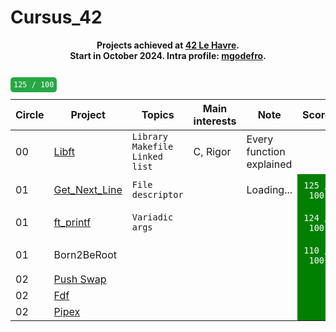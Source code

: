 # Cursus_42

<p align="center">
	<b>
	Projects achieved at <a href="https://42lehavre.fr/">42 Le Havre</a>.
	<br>
	Start in October 2024. Intra profile: <a href="https://profile.intra.42.fr/users/mgodefro">mgodefro</a>.
	<br><br>
	</b>
</p>
<table align="center">
	<thead>
		<tr>
			<th>Circle</th>
			<th>Project</th>
			<th>Topics</th>
			<th>Main interests</th>
			<th>Note</th>
			<th>Score</th>
		</tr>
	</thead>
	<tbody>
		<tr>
			<td>00</td>
			<td><a href="https://github.com/MaximeGDFR/Libft_42">Libft</a></td>
			<td><code>Library</code> <code>Makefile</code> <code>Linked list</code></td>
			<td>C, Rigor</td>
			<td>Every function explained</td>
			<code style="background-color: #28a745 !important; color: white !important; padding: 5px; border-radius: 5px;">125 / 100</code>
		</tr>
		<tr>
			<td>01</td>
			<td><a href="lien GNL">Get_Next_Line</a></td>
			<td><code>File descriptor</code></td>
			<td></td>
			<td>Loading...</td>
			<td style="background-color: green; color: white; text-align: center; vertical-align: middle; padding: 10px;"><code>125 / 100</code></td>
		</tr>
		<tr>
			<td>01</td>
			<td><a href="lien ft_printf">ft_printf</a></td>
			<td><code>Variadic args</code></td>
			<td></td>
			<td></td>
			<td style="background-color: green; color: white; text-align: center; vertical-align: middle; padding: 10px;"><code>124 / 100</code></td>
		</tr>
		<tr>
			<td>01</td>
			<td>Born2BeRoot</td>
			<td></td>
			<td></td>
			<td></td>
			<td style="background-color: green; color: white; text-align: center; vertical-align: middle; padding: 10px;"><code>110 / 100</code></td>
		</tr>
		<tr>
			<td>02</td>
			<td><a href="https://github.com/ulyssegerkens/push_swap">Push Swap</a></td>
			<td></td>
			<td></td>
			<td></td>
			<td style="background-color: green; color: white; text-align: center; vertical-align: middle; padding: 10px;"></td>
		</tr>
		<tr>
			<td>02</td>
			<td><a href="lien fdf">Fdf</a></td>
			<td></td>
			<td></td>
			<td></td>
			<td style="background-color: green; color: white; text-align: center; vertical-align: middle; padding: 10px;"></td>
		</tr>
		<tr>
			<td>02</td>
			<td><a href="lien pipex">Pipex</a></td>
			<td></td>
			<td></td>
			<td></td>
			<td style="background-color: green; color: white; text-align: center; vertical-align: middle; padding: 10px;"></td>
		</tr>	
	</tbody>
</table>
